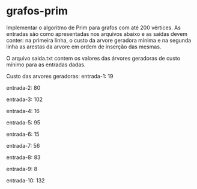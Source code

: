 # grafos-prim

Implementar o algoritmo de Prim para grafos com até 200 vértices. 
As entradas são como apresentadas nos arquivos abaixo e as saídas devem conter: 
na primeira linha, o custo da arvore geradora mínima e 
na segunda linha as arestas da arvore em ordem de inserção das mesmas.

O arquivo saida.txt contem os valores das árvores geradoras de custo mínimo para as entradas dadas.

Custo das arvores geradoras:
entrada-1: 19

entrada-2: 80

entrada-3: 102

entrada-4: 16

entrada-5: 95

entrada-6: 15

entrada-7: 56

entrada-8: 83

entrada-9: 8

entrada-10: 132
